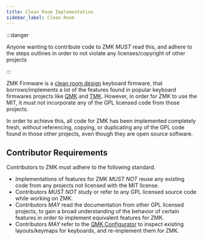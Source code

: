 ```yaml
---
title: Clean Room Implementation
sidebar_label: Clean Room
---
```


:::danger

Anyone wanting to contribute code to ZMK _MUST_ read this, and adhere to the steps outlines in order to not violate any licenses/copyright of other projects

:::

ZMK Firmware is a [clean room design](https://en.wikipedia.org/wiki/Clean_room_design) keyboard firmware, that
borrows/implements a lot of the features found in popular keyboard firmwares projects like [QMK](https://qmk.fm)
and [TMK](https://github.com/tmk/tmk_keyboard). However, in order for ZMK to use the MIT, it _must_ not
incorporate any of the GPL licensed code from those projects.

In order to achieve this, all code for ZMK has been implemented completely fresh, _without_ referencing, copying,
or duplicating any of the GPL code found in those other projects, even though they are open source software.

## Contributor Requirements

Contributors to ZMK must adhere to the following standard.

- Implementations of features for ZMK _MUST NOT_ reuse any existing code from any projects not licensed with the MIT license.
- Contributors _MUST NOT_ study or refer to any GPL licensed source code while working on ZMK.
- Contributors _MAY_ read the documentation from other GPL licensed projects, to gain a broad understanding of the behavior of certain features in order to implement equivalent features for ZMK.
- Contributors _MAY_ refer to the [QMK Configurator](https://config.qmk.fm/) to inspect existing layouts/keymaps for
  keyboards, and re-implement them for ZMK.
